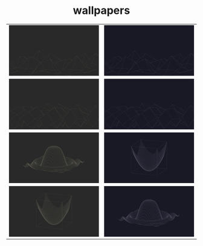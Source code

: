 <center><h1>wallpapers</h1>

<table>
	<tr>
	  <td width="50%"><img src="./wallpapers/gruvbox/esinxcosy-4k-gruvbox.png"></td>
	  <td width="50%"><img src="./wallpapers/catppuccin/esinxcosy-4k-catppuccin.png"></td>
	</tr>
	<tr>
	  <td width="50%"><img src="./wallpapers/gruvbox/sinxcosy-4k-gruvbox.png"></td>
	  <td width="50%"><img src="./wallpapers/catppuccin/sinxcosy-4k-catppuccin.png"></td>
	</tr>
	<tr>
	  <td width="50%"><img src="./wallpapers/gruvbox/sinx2y2-4k-gruvbox.png"></td>
	  <td width="50%"><img src="./wallpapers/catppuccin/x2y2-4k-catppuccin.png"></td>
	</tr>
	<tr>
	  <td width="50%"><img src="./wallpapers/gruvbox/x2y2-4k-gruvbox.png"></td>
	  <td width="50%"><img src="./wallpapers/catppuccin/sinx2y2-4k-catppuccin.png"></td>
	</tr>
</table>
